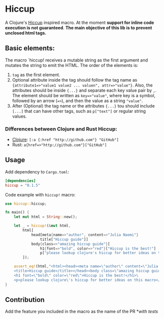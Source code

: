 # Hiccup

A Clojure's [Hiccup](https://github.com/weavejester/hiccup) inspired macro. At the moment **support for inline code execution is not guaranteed**.
**The main objective of this lib is to prevent unclosed html tags.**

## Basic elements: 

The macro `hiccup! receives a mutable string as the first argument and mutates the string to emit the HTML.
The order of the elements is: 
1. `tag` as the first element.
2. Optional attribute inside the tag should follow the tag name as `{attribute1=>"value1 value2 ... valuen", attr=>"value"}`. Also, the attributes should be inside `{...}` and separate each key value pair by `,`.
The element should be written as `key=>"value"`, where key is a symbol, followed by an arrow (`=>`), and then the value as a string `"value"`.
3. After (Optional) the tag name or the attributes `{...}` tou should include `[...]` that can have other tags, such as `p["text"]` or regular string values.

### Differences between Clojure and Rust Hiccup: 
* [Clojure](https://github.com/weavejester/hiccup/wiki/Syntax): `[:a {:href "http://github.com"} "GitHub"]`
* Rust: `a{href=>"http://github.com"}["GitHub"]`

## Usage

Add dependency to `Cargo.toml`:
 
```toml
[dependencies]
hiccup = "0.1.5"
```

Code example with `hiccup!` macro:

```rust
use hiccup::hiccup;

fn main() {
    let mut html = String::new();

    let _ = hiccup!(&mut html,
        html[
            head[meta{name=>"author", content=>"Julia Naomi"}
                title["Hiccup guide"]]
            body{class=>"amazing hiccup guide"}[
                h1{font=>"bold", color=>"red"}["Hiccup is the best!"]
                p["please lookup clojure's hiccup for better ideas on this macro"]]
        ]);

    assert_eq!(html,"<html><head><meta name=\"author\" content=\"Julia Naomi\"/>\
    <title>Hiccup guide</title></head><body class=\"amazing hiccup guide\">\
    <h1 font=\"bold\" color=\"red\">Hiccup is the best!</h1>\
    <p>please lookup clojure\'s hiccup for better ideas on this macro</p></body></html>");
}
```

## Contribution
Add the feature you included in the macro as the name of the PR **with tests*